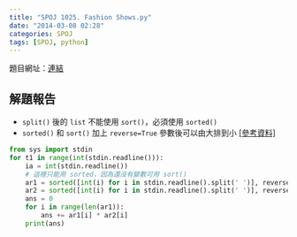 ```yaml
---
title: "SPOJ 1025. Fashion Shows.py"
date: "2014-03-08 02:28"
categories: SPOJ
tags: [SPOJ, python]
---
```

題目網址：[連結](http://www.spoj.com/problems/FASHION/)

## 解題報告

* `split()` 後的 `list` 不能使用 `sort()`，必須使用 `sorted()`
* `sorted()` 和 `sort()` 加上 `reverse=True` 參數後可以由大排到小 [\[參考資料\]](https://wiki.python.org/moin/HowTo/Sorting#Ascending_and_Descending)

```python
from sys import stdin
for t1 in range(int(stdin.readline())):
	ia = int(stdin.readline())
	# 這裡只能用 sorted，因為還沒有變數可用 sort()
	ar1 = sorted([int(i) for i in stdin.readline().split(' ')], reverse=True)
	ar2 = sorted([int(i) for i in stdin.readline().split(' ')], reverse=True)
	ans = 0
	for i in range(len(ar1)):
		ans += ar1[i] * ar2[i]
	print(ans)
```

